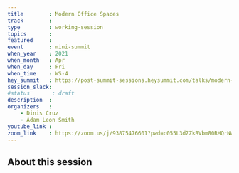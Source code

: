 ```yaml
---
title        : Modern Office Spaces
track        :
type         : working-session
topics       :
featured     :
event        : mini-summit
when_year    : 2021
when_month   : Apr
when_day     : Fri
when_time    : WS-4
hey_summit   : https://post-summit-sessions.heysummit.com/talks/modern-office-spaces/
session_slack:
#status       : draft
description  :
organizers   :
    - Dinis Cruz
    - Adam Leon Smith
youtube_link : 
zoom_link    : https://zoom.us/j/93875476601?pwd=c055L3dZZkRVbm80RHQrNWx3UVJOQT09
---
```


## About this session
